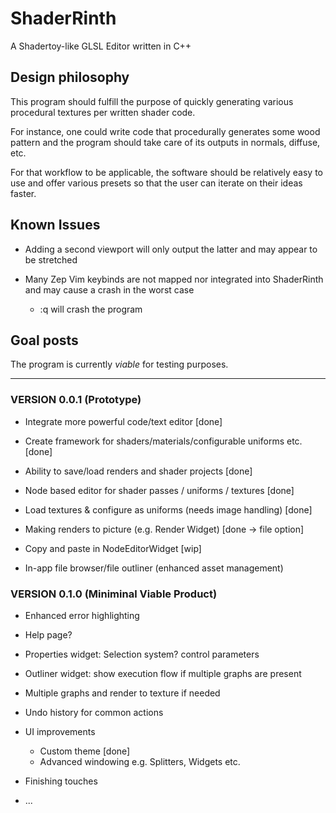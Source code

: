 # ShaderRinth

A Shadertoy-like GLSL Editor written in C++

## Design philosophy

This program should fulfill the purpose of quickly
generating various procedural textures per written
shader code.

For instance, one could write code that procedurally
generates some wood pattern and the program should
take care of its outputs in normals, diffuse, etc.

For that workflow to be applicable, the software
should be relatively easy to use and offer various
presets so that the user can iterate on their ideas
faster.

## Known Issues

* Adding a second viewport will only output the latter
and may appear to be stretched

* Many Zep Vim keybinds are not mapped nor integrated
into ShaderRinth and may cause a crash in the worst case
  * :q will crash the program

## Goal posts

The program is currently *viable* for testing
purposes.

---

### VERSION 0.0.1 (Prototype)

* Integrate more powerful code/text editor [done]

* Create framework for shaders/materials/configurable uniforms etc. [done]

* Ability to save/load renders and shader projects [done]

* Node based editor for shader passes / uniforms / textures [done]

* Load textures & configure as uniforms (needs image handling) [done]

* Making renders to picture (e.g. Render Widget) [done -> file option]

* Copy and paste in NodeEditorWidget [wip]

* In-app file browser/file outliner (enhanced asset management)

### VERSION 0.1.0 (Miniminal Viable Product)

* Enhanced error highlighting

* Help page?

* Properties widget: Selection system? control parameters

* Outliner widget: show execution flow if multiple graphs are present

* Multiple graphs and render to texture if needed

* Undo history for common actions

* UI improvements
  * Custom theme [done]
  * Advanced windowing e.g. Splitters, Widgets etc. 

* Finishing touches

* ...


